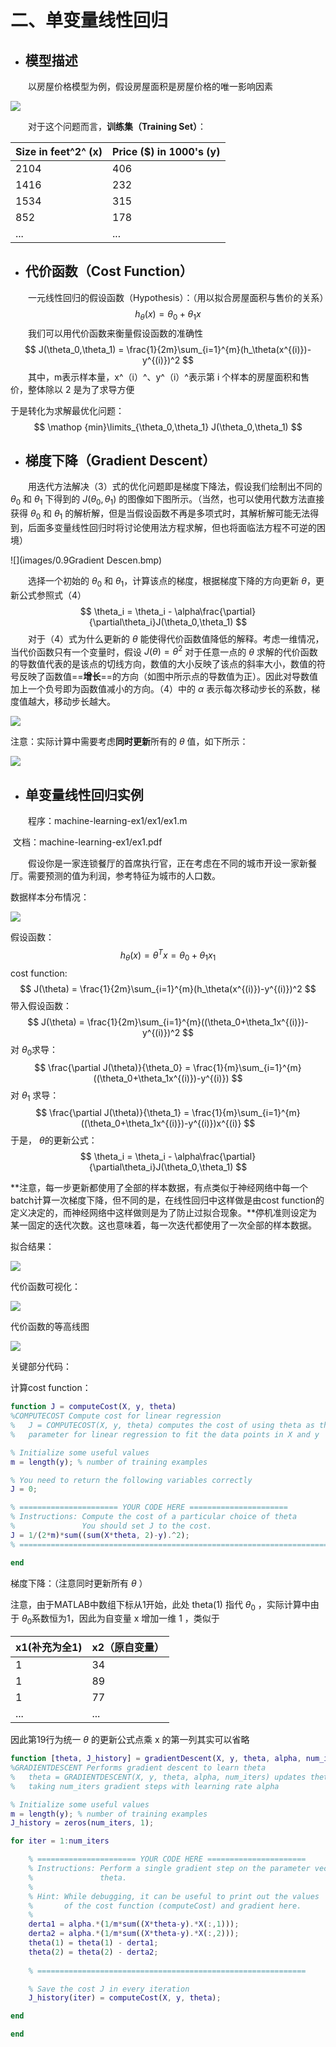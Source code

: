 # 二、单变量线性回归



+ ## 模型描述

　　以房屋价格模型为例，假设房屋面积是房屋价格的唯一影响因素

![](images/QQ截图20190411104017.jpg)

　　对于这个问题而言，**训练集（Training Set）**：

| Size in feet^2^ (x) | Price ($) in 1000's (y) |
| ------------------- | ----------------------- |
| 2104                | 406                     |
| 1416                | 232                     |
| 1534                | 315                     |
| 852                 | 178                     |
| ...                 | ...                     |



+ ## 代价函数（Cost Function）

　　一元线性回归的假设函数（Hypothesis）：（用以拟合房屋面积与售价的关系）
$$
h_\theta(x) = \theta_0 + \theta_1x
$$
　　我们可以用代价函数来衡量假设函数的准确性
$$
J(\theta_0,\theta_1) =  \frac{1}{2m}\sum_{i=1}^{m}(h_\theta(x^{(i)})-y^{(i)})^2
$$
　　其中，m表示样本量，x^（i）^、y^（i）^表示第 i 个样本的房屋面积和售价，整体除以 2 是为了求导方便

于是转化为求解最优化问题：
$$
\mathop {min}\limits_{\theta_0,\theta_1} J(\theta_0,\theta_1)
$$


+ ## 梯度下降（Gradient Descent）

　　用迭代方法解决（3）式的优化问题即是梯度下降法，假设我们绘制出不同的 $\theta_0$ 和 $\theta_1$ 下得到的 $J(\theta_0,\theta_1)$ 的图像如下图所示。（当然，也可以使用代数方法直接获得 $\theta_0$ 和 $\theta_1$ 的解析解，但是当假设函数不再是多项式时，其解析解可能无法得到，后面多变量线性回归时将讨论使用法方程求解，但也将面临法方程不可逆的困境）

![](images/0.9Gradient Descen.bmp)

　　选择一个初始的 $\theta_0​$ 和 $\theta_1​$ ，计算该点的梯度，根据梯度下降的方向更新 $\theta​$，更新公式参照式（4）
$$
\theta_i = \theta_i - \alpha\frac{\partial}{\partial\theta_i}J(\theta_0,\theta_1)
$$
　　对于（4）式为什么更新的 $\theta$ 能使得代价函数值降低的解释。考虑一维情况，当代价函数只有一个变量时，假设 $J(\theta) = \theta^2$ 对于任意一点的  $\theta$  求解的代价函数的导数值代表的是该点的切线方向，数值的大小反映了该点的斜率大小，数值的符号反映了函数值==**增长**==的方向（如图中所示点的导数值为正）。因此对导数值加上一个负号即为函数值减小的方向。（4）中的 $\alpha$ 表示每次移动步长的系数，梯度值越大，移动步长越大。

![](images/图片1.png)

 

注意：实际计算中需要考虑**同时更新**所有的 $\theta$ 值，如下所示：

![](images/2.bmp)





+ ## 单变量线性回归实例

　　程序：machine-learning-ex1/ex1/ex1.m 

​	文档：machine-learning-ex1/ex1.pdf

　　假设你是一家连锁餐厅的首席执行官，正在考虑在不同的城市开设一家新餐厅。需要预测的值为利润，参考特征为城市的人口数。

数据样本分布情况：

![](images/ex1-1.jpg)

假设函数：
$$
h_\theta(x) = \theta^Tx = \theta_0 + \theta_1x_1
$$
cost function:
$$
J(\theta) =  \frac{1}{2m}\sum_{i=1}^{m}(h_\theta(x^{(i)})-y^{(i)})^2
$$
带入假设函数：
$$
J(\theta) = \frac{1}{2m}\sum_{i=1}^{m}((\theta_0+\theta_1x^{(i)})-y^{(i)})^2
$$
对  $\theta_0​$  求导：
$$
\frac{\partial J(\theta)}{\theta_0} = \frac{1}{m}\sum_{i=1}^{m}((\theta_0+\theta_1x^{(i)})-y^{(i)})
$$
对  $\theta_1$ 求导：
$$
\frac{\partial J(\theta)}{\theta_1} = \frac{1}{m}\sum_{i=1}^{m}((\theta_0+\theta_1x^{(i)})-y^{(i)})x^{(i)}
$$
于是， $\theta​$ 的更新公式：
$$
\theta_i = \theta_i - \alpha\frac{\partial}{\partial\theta_i}J(\theta_0,\theta_1)
$$


**注意，每一步更新都使用了全部的样本数据，有点类似于神经网络中每一个batch计算一次梯度下降，但不同的是，在线性回归中这样做是由cost function的定义决定的，而神经网络中这样做则是为了防止过拟合现象。**停机准则设定为某一固定的迭代次数。这也意味着，每一次迭代都使用了一次全部的样本数据。

拟合结果：

![](images/ex1-2.jpg)

代价函数可视化：

![](images/ex1-3.jpg)

代价函数的等高线图

![](images/ex1-4.jpg)

关键部分代码：

计算cost function：

```matlab
function J = computeCost(X, y, theta)
%COMPUTECOST Compute cost for linear regression
%   J = COMPUTECOST(X, y, theta) computes the cost of using theta as the
%   parameter for linear regression to fit the data points in X and y

% Initialize some useful values
m = length(y); % number of training examples

% You need to return the following variables correctly 
J = 0;

% ====================== YOUR CODE HERE ======================
% Instructions: Compute the cost of a particular choice of theta
%               You should set J to the cost.
J = 1/(2*m)*sum((sum(X*theta, 2)-y).^2);
% =========================================================================

end

```



梯度下降：（注意同时更新所有 $\theta​$ ）

注意，由于MATLAB中数组下标从1开始，此处 theta(1) 指代 $\theta_0$ ，实际计算中由于 $\theta_0​$ 系数恒为1，因此为自变量 x 增加一维 1 ，类似于

| x1(补充为全1) | x2（原自变量） |
| ------------- | -------------- |
| 1             | 34             |
| 1             | 89             |
| 1             | 77             |
| ...           | ...            |

因此第19行为统一 $\theta$ 的更新公式点乘 x 的第一列其实可以省略 

```matlab
function [theta, J_history] = gradientDescent(X, y, theta, alpha, num_iters)
%GRADIENTDESCENT Performs gradient descent to learn theta
%   theta = GRADIENTDESCENT(X, y, theta, alpha, num_iters) updates theta by 
%   taking num_iters gradient steps with learning rate alpha

% Initialize some useful values
m = length(y); % number of training examples
J_history = zeros(num_iters, 1);

for iter = 1:num_iters

    % ====================== YOUR CODE HERE ======================
    % Instructions: Perform a single gradient step on the parameter vector
    %               theta. 
    %
    % Hint: While debugging, it can be useful to print out the values
    %       of the cost function (computeCost) and gradient here.
    %
    derta1 = alpha.*(1/m*sum((X*theta-y).*X(:,1)));
    derta2 = alpha.*(1/m*sum((X*theta-y).*X(:,2)));
    theta(1) = theta(1) - derta1;
    theta(2) = theta(2) - derta2;
    
    % ============================================================

    % Save the cost J in every iteration    
    J_history(iter) = computeCost(X, y, theta);

end

end

```

